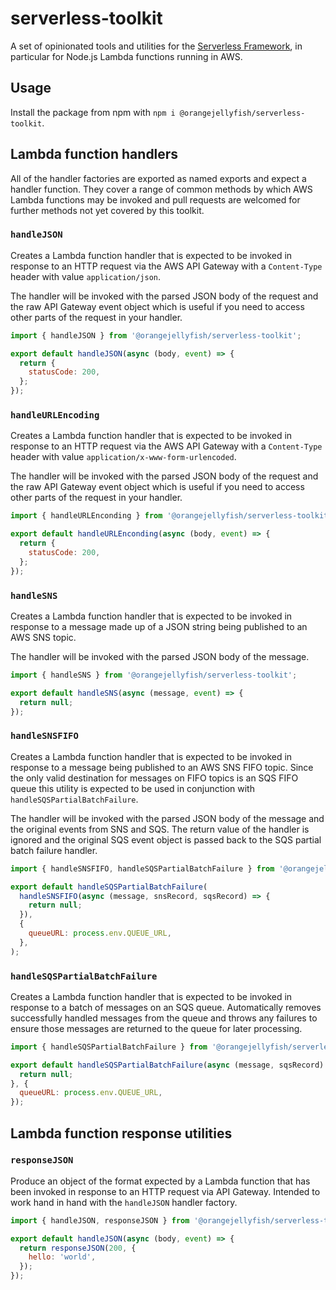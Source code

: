 # serverless-toolkit

A set of opinionated tools and utilities for the [Serverless Framework][sls], in
particular for Node.js Lambda functions running in AWS.

## Usage

Install the package from npm with `npm i @orangejellyfish/serverless-toolkit`.

## Lambda function handlers

All of the handler factories are exported as named exports and expect a handler
function. They cover a range of common methods by which AWS Lambda functions may
be invoked and pull requests are welcomed for further methods not yet covered by
this toolkit.

### `handleJSON`

Creates a Lambda function handler that is expected to be invoked in response to
an HTTP request via the AWS API Gateway with a `Content-Type` header with value
`application/json`.

The handler will be invoked with the parsed JSON body of the request and the
raw API Gateway event object which is useful if you need to access other parts
of the request in your handler.

```js
import { handleJSON } from '@orangejellyfish/serverless-toolkit';

export default handleJSON(async (body, event) => {
  return {
    statusCode: 200,
  };
});
```

### `handleURLEncoding`

Creates a Lambda function handler that is expected to be invoked in response to
an HTTP request via the AWS API Gateway with a `Content-Type` header with value
`application/x-www-form-urlencoded`.

The handler will be invoked with the parsed JSON body of the request and the
raw API Gateway event object which is useful if you need to access other parts
of the request in your handler.

```js
import { handleURLEnconding } from '@orangejellyfish/serverless-toolkit';

export default handleURLEnconding(async (body, event) => {
  return {
    statusCode: 200,
  };
});
```

### `handleSNS`

Creates a Lambda function handler that is expected to be invoked in response to
a message made up of a JSON string being published to an AWS SNS topic.

The handler will be invoked with the parsed JSON body of the message.

```js
import { handleSNS } from '@orangejellyfish/serverless-toolkit';

export default handleSNS(async (message, event) => {
  return null;
});
```

### `handleSNSFIFO`

Creates a Lambda function handler that is expected to be invoked in response to
a message being published to an AWS SNS FIFO topic. Since the only valid
destination for messages on FIFO topics is an SQS FIFO queue this utility is
expected to be used in conjunction with `handleSQSPartialBatchFailure`.

The handler will be invoked with the parsed JSON body of the message and the
original events from SNS and SQS. The return value of the handler is ignored and
the original SQS event object is passed back to the SQS partial batch failure
handler.

```js
import { handleSNSFIFO, handleSQSPartialBatchFailure } from '@orangejellyfish/serverless-toolkit';

export default handleSQSPartialBatchFailure(
  handleSNSFIFO(async (message, snsRecord, sqsRecord) => {
    return null;
  }),
  {
    queueURL: process.env.QUEUE_URL,
  },
);
```

### `handleSQSPartialBatchFailure`

Creates a Lambda function handler that is expected to be invoked in response to
a batch of messages on an SQS queue. Automatically removes successfully handled
messages from the queue and throws any failures to ensure those messages are
returned to the queue for later processing.

```js
import { handleSQSPartialBatchFailure } from '@orangejellyfish/serverless-toolkit';

export default handleSQSPartialBatchFailure(async (message, sqsRecord) => {
  return null;
}, {
  queueURL: process.env.QUEUE_URL,
});
```

## Lambda function response utilities

### `responseJSON`

Produce an object of the format expected by a Lambda function that has been
invoked in response to an HTTP request via API Gateway. Intended to work hand
in hand with the `handleJSON` handler factory.

```js
import { handleJSON, responseJSON } from '@orangejellyfish/serverless-toolkit';

export default handleJSON(async (body, event) => {
  return responseJSON(200, {
    hello: 'world',
  });
});
```

[sls]: https://serverless.com/framework/

